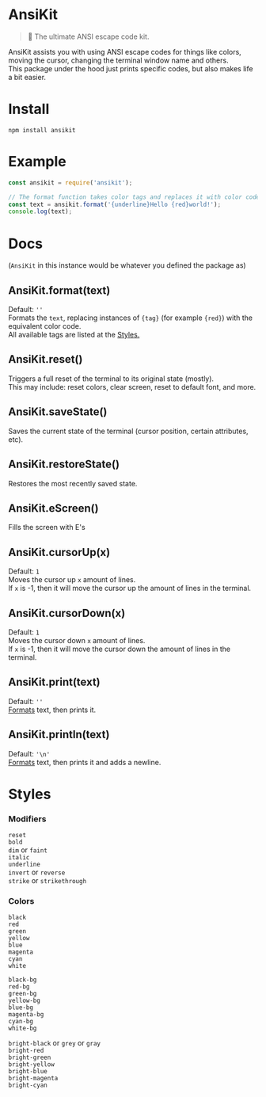 # AnsiKit
> 🎨 The ultimate ANSI escape code kit.

AnsiKit assists you with using ANSI escape codes for things like colors, moving the cursor, changing the terminal window name and others.  
This package under the hood just prints specific codes, but also makes life a bit easier.

# Install
`npm install ansikit`
 
# Example
```js
const ansikit = require('ansikit');

// The format function takes color tags and replaces it with color codes.
const text = ansikit.format('{underline}Hello {red}world!');
console.log(text);
```

# Docs
(`AnsiKit` in this instance would be whatever you defined the package as)

## AnsiKit.format(text)
Default: `''`  
Formats the `text`, replacing instances of `{tag}` (for example `{red}`) with the equivalent color code.  
All available tags are listed at the [Styles.](#styles)

## AnsiKit.reset()
Triggers a full reset of the terminal to its original state (mostly).  
This may include: reset colors, clear screen, reset to default font, and more.

## AnsiKit.saveState()
Saves the current state of the terminal (cursor position, certain attributes, etc).

## AnsiKit.restoreState()
Restores the most recently saved state.

## AnsiKit.eScreen()
Fills the screen with E's

## AnsiKit.cursorUp(x)
Default: `1`  
Moves the cursor up `x` amount of lines.  
If `x` is -1, then it will move the cursor up the amount of lines in the terminal.

## AnsiKit.cursorDown(x)
Default: `1`  
Moves the cursor down `x` amount of lines.  
If `x` is -1, then it will move the cursor down the amount of lines in the terminal.

## AnsiKit.print(text)
Default: `''`  
[Formats](#ansikitformattext) text, then prints it.

## AnsiKit.println(text)
Default: `'\n'`  
[Formats](#ansikitformattext) text, then prints it and adds a newline.

# Styles
### Modifiers
`reset`  
`bold`  
`dim` or `faint`  
`italic`  
`underline`  
`invert` or `reverse`  
`strike` or `strikethrough`  


### Colors
`black`  
`red`  
`green`  
`yellow`  
`blue`  
`magenta`  
`cyan`  
`white`  

`black-bg`  
`red-bg`  
`green-bg`  
`yellow-bg`  
`blue-bg`  
`magenta-bg`  
`cyan-bg`  
`white-bg`  

`bright-black` or `grey` or `gray`  
`bright-red`  
`bright-green`  
`bright-yellow`  
`bright-blue`  
`bright-magenta`  
`bright-cyan`  